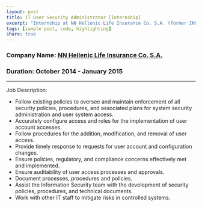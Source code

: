 ```yaml
---
layout: post
title: IT User Security Administrator [Internship]
excerpt: "Internship at NN Hellenic Life Insurance Co. S.A. (former ING Greek Life Insurance Company S.A.)"
tags: [sample post, code, highlighting]
share: true
---
```


### Company Name: [NN Hellenic Life Insurance Co. S.A.](https://www.nnhellas.gr/en/)

### Duration: October 2014 - January 2015

---

Job Description:

* Follow existing policies to oversee and maintain enforcement of all security policies, procedures, and associated plans for system security administration and user system access.
* Accurately configure access and roles for the implementation of user account accesses.
* Follow procedures for the addition, modification, and removal of user access.
* Provide timely response to requests for user account and configuration changes.
* Ensure policies, regulatory, and compliance concerns effectively met and implemented.
* Ensure auditability of user access processes and approvals.
* Document processes, procedures and policies.
* Assist the Information Security team with the development of security policies, procedures, and technical documents.
* Work with other IT staff to mitigate risks in controlled systems.

